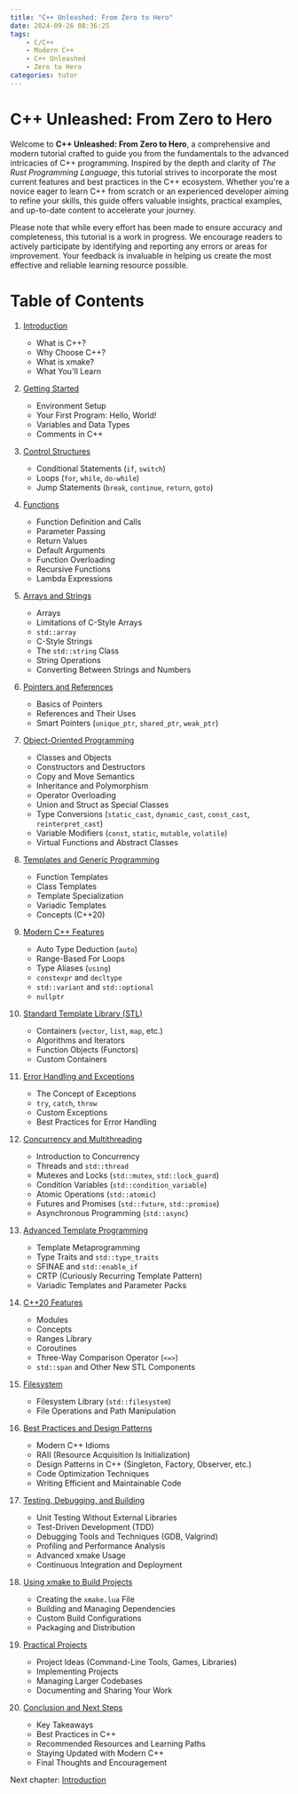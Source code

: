 ```yaml
---
title: "C++ Unleashed: From Zero to Hero"
date: 2024-09-26 08:36:25
tags:
    - C/C++
    - Modern C++
    - C++ Unleashed
    - Zero to Hero
categories: tutor
---
```


# C++ Unleashed: From Zero to Hero

Welcome to **C++ Unleashed: From Zero to Hero**, a comprehensive and modern tutorial crafted to guide you from the fundamentals to the advanced intricacies of C++ programming. Inspired by the depth and clarity of *The Rust Programming Language*, this tutorial strives to incorporate the most current features and best practices in the C++ ecosystem. Whether you're a novice eager to learn C++ from scratch or an experienced developer aiming to refine your skills, this guide offers valuable insights, practical examples, and up-to-date content to accelerate your journey. 

Please note that while every effort has been made to ensure accuracy and completeness, this tutorial is a work in progress. We encourage readers to actively participate by identifying and reporting any errors or areas for improvement. Your feedback is invaluable in helping us create the most effective and reliable learning resource possible.

<!--more-->

# Table of Contents

1. [Introduction](/2024/09/26/cpp-unleash/02h-intro)
    - What is C++?
    - Why Choose C++?
    - What is xmake?
    - What You'll Learn

2. [Getting Started](/2024/09/26/cpp-unleash/02h-getstart)
    - Environment Setup
    - Your First Program: Hello, World!
    - Variables and Data Types
    - Comments in C++

3. [Control Structures](/2024/09/26/cpp-unleash/02h-ctrlstruct)
    - Conditional Statements (`if`, `switch`)
    - Loops (`for`, `while`, `do-while`)
    - Jump Statements (`break`, `continue`, `return`, `goto`)

4. [Functions](/2024/09/26/cpp-unleash/02h-func)
    - Function Definition and Calls
    - Parameter Passing
    - Return Values
    - Default Arguments
    - Function Overloading
    - Recursive Functions
    - Lambda Expressions

5. [Arrays and Strings](/2024/09/26/cpp-unleash/02h-arystr)
    - Arrays
    - Limitations of C-Style Arrays
    - `std::array`
    - C-Style Strings
    - The `std::string` Class
    - String Operations
    - Converting Between Strings and Numbers

6. [Pointers and References](/2024/09/26/cpp-unleash/02h-ptrref)
    - Basics of Pointers
    - References and Their Uses
    - Smart Pointers (`unique_ptr`, `shared_ptr`, `weak_ptr`)

7. [Object-Oriented Programming](/2024/09/27/cpp-unleash/02h-oop)
    - Classes and Objects
    - Constructors and Destructors
    - Copy and Move Semantics
    - Inheritance and Polymorphism
    - Operator Overloading
    - Union and Struct as Special Classes
    - Type Conversions (`static_cast`, `dynamic_cast`, `const_cast`, `reinterpret_cast`)
    - Variable Modifiers (`const`, `static`, `mutable`, `volatile`)
    - Virtual Functions and Abstract Classes

8. [Templates and Generic Programming](/2024/09/27/cpp-unleash/02h-tplgenpgm)
    - Function Templates
    - Class Templates
    - Template Specialization
    - Variadic Templates
    - Concepts (C++20)

9. [Modern C++ Features](/2024/09/27/cpp-unleash/02h-mdncppftr)
    - Auto Type Deduction (`auto`)
    - Range-Based For Loops
    - Type Aliases (`using`)
    - `constexpr` and `decltype`
    - `std::variant` and `std::optional`
    - `nullptr`

10. [Standard Template Library (STL)](/2024/09/27/cpp-unleash/02h-stl)
    - Containers (`vector`, `list`, `map`, etc.)
    - Algorithms and Iterators
    - Function Objects (Functors)
    - Custom Containers

11. [Error Handling and Exceptions](/2024/09/27/cpp-unleash/02h-excpt)
    - The Concept of Exceptions
    - `try`, `catch`, `throw`
    - Custom Exceptions
    - Best Practices for Error Handling

12. [Concurrency and Multithreading](/2024/09/27/cpp-unleash/02h-concurrency)
    - Introduction to Concurrency
    - Threads and `std::thread`
    - Mutexes and Locks (`std::mutex`, `std::lock_guard`)
    - Condition Variables (`std::condition_variable`)
    - Atomic Operations (`std::atomic`)
    - Futures and Promises (`std::future`, `std::promise`)
    - Asynchronous Programming (`std::async`)

13. [Advanced Template Programming](/2024/09/27/cpp-unleash/02h-advtemplate)
    - Template Metaprogramming
    - Type Traits and `std::type_traits`
    - SFINAE and `std::enable_if`
    - CRTP (Curiously Recurring Template Pattern)
    - Variadic Templates and Parameter Packs

14. [C++20 Features](/2024/09/27/cpp-unleash/02h-cpp20)
    - Modules
    - Concepts
    - Ranges Library
    - Coroutines
    - Three-Way Comparison Operator (`<=>`)
    - `std::span` and Other New STL Components

15. [Filesystem](/2024/09/27/cpp-unleash/02h-filesystem)
    - Filesystem Library (`std::filesystem`)
    - File Operations and Path Manipulation

16. [Best Practices and Design Patterns](/2024/09/27/cpp-unleash/02h-bestpractices)
    - Modern C++ Idioms
    - RAII (Resource Acquisition Is Initialization)
    - Design Patterns in C++ (Singleton, Factory, Observer, etc.)
    - Code Optimization Techniques
    - Writing Efficient and Maintainable Code

17. [Testing, Debugging, and Building](/2024/09/27/cpp-unleash/02h-testing)
    - Unit Testing Without External Libraries
    - Test-Driven Development (TDD)
    - Debugging Tools and Techniques (GDB, Valgrind)
    - Profiling and Performance Analysis
    - Advanced xmake Usage
    - Continuous Integration and Deployment

18. [Using xmake to Build Projects](/2024/09/27/cpp-unleash/02h-xmakeprj)
    - Creating the `xmake.lua` File
    - Building and Managing Dependencies
    - Custom Build Configurations
    - Packaging and Distribution

19. [Practical Projects](/2024/09/27/cpp-unleash/02h-prctlprj)
    - Project Ideas (Command-Line Tools, Games, Libraries)
    - Implementing Projects
    - Managing Larger Codebases
    - Documenting and Sharing Your Work

20. [Conclusion and Next Steps](/2024/09/27/cpp-unleash/02h-clsnnext)
    - Key Takeaways
    - Best Practices in C++
    - Recommended Resources and Learning Paths
    - Staying Updated with Modern C++
    - Final Thoughts and Encouragement

Next chapter: [Introduction](/2024/09/26/cpp-unleash/02h-intro)